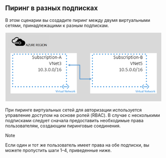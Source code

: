 ## <a name="a-namex-subapeering-across-subscriptions"></a><a name="x-sub"></a>Пиринг в разных подписках
В этом сценарии вы создадите пиринг между двумя виртуальными сетями, принадлежащими к разным подпискам.

![Сценарий с несколькими подписками](./media/virtual-networks-create-vnetpeering-scenario-crosssub-include/figure01.PNG)

При пиринге виртуальных сетей для авторизации используется управление доступом на основе ролей (RBAC). В случае с несколькими подписками следует сначала предоставить необходимые права пользователям, создающим пиринговые соединения.

> [!NOTE]
> Если один и тот же пользователь имеет права на обе подписки, вы можете пропустить шаги 1–4, приведенные ниже.
> 
> 



<!--HONumber=Feb17_HO1-->


